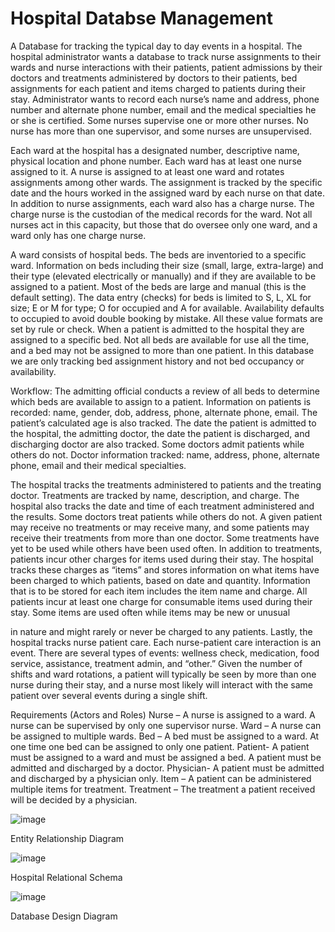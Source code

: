 # Hospital Databse Management
A Database for tracking the typical day to day events in a hospital.
The hospital administrator wants a database to track nurse assignments to their wards and nurse interactions with their patients, patient admissions by their doctors and treatments administered by doctors to their patients, bed assignments for each patient and items charged to patients during their stay. Administrator wants to record each nurse’s name and address, phone number and alternate phone number, email and the medical specialties he or she is certified. Some nurses supervise one or more other nurses. No nurse has more than one supervisor, and some nurses are unsupervised.

Each ward at the hospital has a designated number, descriptive name, physical location and phone number. Each ward has at least one nurse assigned to it. A nurse is assigned to at least one ward and rotates assignments among other wards. The assignment is tracked by the specific date and the hours worked in the assigned ward by each nurse on that date. In addition to nurse assignments, each ward also has a charge nurse. The charge nurse is the custodian of the medical records for the ward. Not all nurses act in this capacity, but those that do oversee only one ward, and a ward only has one charge nurse.

A ward consists of hospital beds. The beds are inventoried to a specific ward. Information on beds including their size (small, large, extra-large) and their type (elevated electrically or manually) and if they are available to be assigned to a patient. Most of the beds are large and manual (this is the default setting). The data entry (checks) for beds is limited to S, L, XL for size; E or M for type; O for occupied and A for available. Availability defaults to occupied to avoid double booking by mistake. All these value formats are set by rule or check. When a patient is admitted to the hospital they are assigned to a specific bed. Not all beds are available for use all the time, and a bed may not be assigned to more than one patient. In this database we are only tracking bed assignment history and not bed occupancy or availability.

Workflow: The admitting official conducts a review of all beds to determine which beds are available to assign to a patient. Information on patients is recorded: name, gender, dob, address, phone, alternate phone, email. The patient’s calculated age is also tracked. The date the patient is admitted to the hospital, the admitting doctor, the date the patient is discharged, and discharging doctor are also tracked. Some doctors admit patients while others do not. Doctor information tracked: name, address, phone, alternate phone, email and their medical specialties.

The hospital tracks the treatments administered to patients and the treating doctor. Treatments are tracked by name, description, and charge. The hospital also tracks the date and time of each treatment administered and the results. Some doctors treat patients while others do not. A given patient may receive no treatments or may receive many, and some patients may receive their treatments from more than one doctor. Some treatments have yet to be used while others have been used often. In addition to treatments, patients incur other charges for items used during their stay. The hospital tracks these charges as “items” and stores information on what items have been charged to which patients, based on date and quantity. Information that is to be stored for each item includes the item name and charge. All patients incur at least one charge for consumable items used during their stay. Some items are used often while items may be new or unusual

in nature and might rarely or never be charged to any patients. Lastly, the hospital tracks nurse patient care. Each nurse-patient care interaction is an event. There are several types of events: wellness check, medication, food service, assistance, treatment admin, and “other.” Given the number of shifts and ward rotations, a patient will typically be seen by more than one nurse during their stay, and a nurse most likely will interact with the same patient over several events during a single shift.

Requirements (Actors and Roles)
Nurse – A nurse is assigned to a ward. A nurse can be supervised by only one supervisor nurse.
Ward – A nurse can be assigned to multiple wards.
Bed – A bed must be assigned to a ward. At one time one bed can be assigned to only one patient.
Patient- A patient must be assigned to a ward and must be assigned a bed. A patient must be admitted and discharged by a doctor.
Physician- A patient must be admitted and discharged by a physician only.
Item – A patient can be administered multiple items for treatment.
Treatment – The treatment a patient received will be decided by a physician.

![image](https://github.com/DataCounsel/hospital_mangement/assets/71335870/d617fb8b-62a1-4c64-b62c-c304d79caaf2)

Entity Relationship Diagram


![image](https://github.com/DataCounsel/hospital_mangement/assets/71335870/3288354b-2f9c-44ad-a120-2d1bc305b86e)

Hospital Relational Schema

![image](https://github.com/DataCounsel/hospital_mangement/assets/71335870/63f46391-33d6-45ec-bbcf-e0edd208fcfe)

Database Design Diagram
